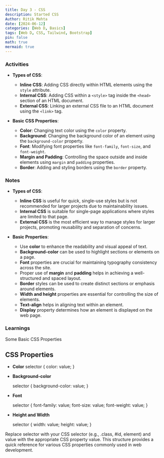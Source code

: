 ```yaml
---
title: Day 3 - CSS
description: Started CSS
Author: Ritik Mehta
date: [2024-06-12]
categories: [Web D, Basics]
tags: [Web D, CSS, Tailwind, Bootstrap]
pin: false
math: true
mermaid: true
---
```


### Activities
- **Types of CSS**: 
  - **Inline CSS**: Adding CSS directly within HTML elements using the `style` attribute.
  - **Internal CSS**: Adding CSS within a `<style>` tag inside the `<head>` section of an HTML document.
  - **External CSS**: Linking an external CSS file to an HTML document using the `<link>` tag.

- **Basic CSS Properties**: 
  - **Color**: Changing text color using the `color` property.
  - **Background**: Changing the background color of an element using the `background-color` property.
  - **Font**: Modifying font properties like `font-family`, `font-size`, and `font-weight`.
  - **Margin and Padding**: Controlling the space outside and inside elements using `margin` and `padding` properties.
  - **Border**: Adding and styling borders using the `border` property.

### Notes
- **Types of CSS**:
  - **Inline CSS** is useful for quick, single-use styles but is not recommended for larger projects due to maintainability issues.
  - **Internal CSS** is suitable for single-page applications where styles are limited to that page.
  - **External CSS** is the most efficient way to manage styles for larger projects, promoting reusability and separation of concerns.

- **Basic Properties**:
   - Use **color** to enhance the readability and visual appeal of text.
  - **Background-color** can be used to highlight sections or elements on a page.
  - **Font** properties are crucial for maintaining typography consistency across the site.
  - Proper use of **margin** and **padding** helps in achieving a well-structured and spaced layout.
  - **Border** styles can be used to create distinct sections or emphasis around elements.
  - **Width and height** properties are essential for controlling the size of elements.
  - **Text-align** helps in aligning text within an element.
  - **Display** property determines how an element is displayed on the web page.

### Learnings

Some Basic CSS Properties
## CSS Properties

- **Color**
    selector {
    color: value;
    }

- **Background-color**

    selector {
    background-color: value;
    }
    
- **Font**
  
    selector {
    font-family: value;
    font-size: value;
    font-weight: value;
    }

- **Height and Width**

    selector {
    width: value;
    height: value;
    }

Replace selector with your CSS selector (e.g., .class, #id, element) and value with the appropriate CSS property value. This structure provides a quick reference for various CSS properties commonly used in web development.












